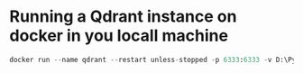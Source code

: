# Running a Qdrant instance on docker in you locall machine

```python
docker run --name qdrant --restart unless-stopped -p 6333:6333 -v D:\Python\rag-qdrant:/qdrant/storage qdrant/qdrant
```
